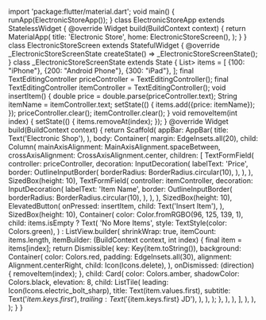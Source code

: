 import 'package:flutter/material.dart'; void main() { runApp(ElectronicStoreApp()); } class ElectronicStoreApp extends StatelessWidget { @override Widget build(BuildContext context) { return MaterialApp( title: 'Electronic Store', home: ElectronicStoreScreen(), ); } } class ElectronicStoreScreen extends StatefulWidget { @override _ElectronicStoreScreenState createState() => _ElectronicStoreScreenState(); } class _ElectronicStoreScreenState extends State { List> items = [ {100: "iPhone"}, {200: "Android Phone"}, {300: "iPad"}, ]; final TextEditingController priceController = TextEditingController(); final TextEditingController itemController = TextEditingController(); void insertItem() { double price = double.parse(priceController.text); String itemName = itemController.text; setState(() { items.add({price: itemName}); }); priceController.clear(); itemController.clear(); } void removeItem(int index) { setState(() { items.removeAt(index); }); } @override Widget build(BuildContext context) { return Scaffold( appBar: AppBar( title: Text('Electronic Shop'), ), body: Container( margin: EdgeInsets.all(20), child: Column( mainAxisAlignment: MainAxisAlignment.spaceBetween, crossAxisAlignment: CrossAxisAlignment.center, children: [ TextFormField( controller: priceController, decoration: InputDecoration( labelText: 'Price', border: OutlineInputBorder( borderRadius: BorderRadius.circular(10), ), ), ), SizedBox(height: 10), TextFormField( controller: itemController, decoration: InputDecoration( labelText: 'Item Name', border: OutlineInputBorder( borderRadius: BorderRadius.circular(10), ), ), ), SizedBox(height: 10), ElevatedButton( onPressed: insertItem, child: Text('Insert Item'), ), SizedBox(height: 10), Container( color: Color.fromRGBO(96, 125, 139, 1), child: items.isEmpty ? Text( 'No More Items', style: TextStyle(color: Colors.green), ) : ListView.builder( shrinkWrap: true, itemCount: items.length, itemBuilder: (BuildContext context, int index) { final item = items[index]; return Dismissible( key: Key(item.toString()), background: Container( color: Colors.red, padding: EdgeInsets.all(30), alignment: Alignment.centerRight, child: Icon(Icons.delete), ), onDismissed: (direction) { removeItem(index); }, child: Card( color: Colors.amber, shadowColor: Colors.black, elevation: 8, child: ListTile( leading: Icon(Icons.electric_bolt_sharp), title: Text(item.values.first), subtitle: Text('${item.keys.first}'), trailing: Text('${item.keys.first} JD'), ), ), ); }, ), ), ], ), ), ); } }
